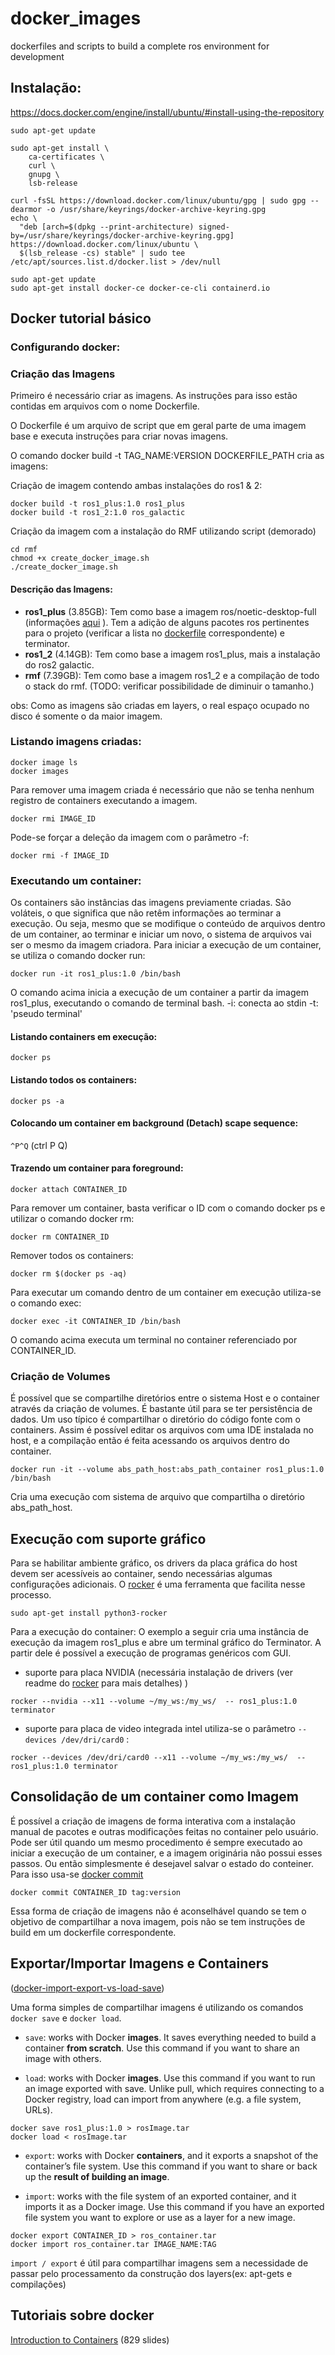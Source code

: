# docker_images
dockerfiles and scripts to build a complete ros environment for development

## Instalação:
https://docs.docker.com/engine/install/ubuntu/#install-using-the-repository

```shell
sudo apt-get update

sudo apt-get install \
    ca-certificates \
    curl \
    gnupg \
    lsb-release

curl -fsSL https://download.docker.com/linux/ubuntu/gpg | sudo gpg --dearmor -o /usr/share/keyrings/docker-archive-keyring.gpg
echo \
  "deb [arch=$(dpkg --print-architecture) signed-by=/usr/share/keyrings/docker-archive-keyring.gpg] https://download.docker.com/linux/ubuntu \
  $(lsb_release -cs) stable" | sudo tee /etc/apt/sources.list.d/docker.list > /dev/null
  
sudo apt-get update
sudo apt-get install docker-ce docker-ce-cli containerd.io

```

## Docker tutorial básico
### Configurando docker:

### Criação das Imagens
Primeiro é necessário criar as imagens.
As instruções para isso estão contidas em arquivos com o nome Dockerfile.

O Dockerfile é um arquivo de script que em geral parte de uma imagem base e executa instruções para criar novas
imagens.

O comando docker build -t TAG_NAME:VERSION DOCKERFILE_PATH cria as imagens:

Criação de imagem contendo ambas instalações do ros1 & 2:
```shell
docker build -t ros1_plus:1.0 ros1_plus
docker build -t ros1_2:1.0 ros_galactic
```

Criação da imagem com a instalação do RMF utilizando script (demorado)
```shell
cd rmf
chmod +x create_docker_image.sh
./create_docker_image.sh
```

#### Descrição das Imagens:
* **ros1_plus** (3.85GB): Tem como base a imagem ros/noetic-desktop-full (informações [aqui](https://github.com/osrf/docker_images) ). Tem a adição de alguns pacotes ros pertinentes para o projeto (verificar a lista no [dockerfile](https://github.com/ricardocoelho/docker_images/blob/main/ros1_plus/Dockerfile) correspondente) e terminator.
* **ros1_2** (4.14GB): Tem como base a imagem ros1_plus, mais a instalação do ros2 galactic.
* **rmf** (7.39GB): Tem como base a imagem ros1_2 e a compilação de todo o stack do rmf. (TODO: verificar possibilidade de diminuir o tamanho.)

obs: Como as imagens são criadas em layers, o real espaço ocupado no disco é somente o da maior imagem.

### Listando imagens criadas:
```shell
docker image ls
docker images
```

Para remover uma imagem criada é necessário que não se tenha nenhum registro de containers executando a imagem.
```shell 
docker rmi IMAGE_ID
```
Pode-se forçar a deleção da imagem com o parâmetro -f:
```shell 
docker rmi -f IMAGE_ID
```


### Executando um container:
Os containers são instâncias das imagens previamente criadas. São voláteis, o que significa que não retêm informações ao terminar a execução.
Ou seja, mesmo que se modifique o conteúdo de arquivos dentro de um container, ao terminar e iniciar um novo, o sistema de arquivos vai ser o mesmo da imagem criadora.
Para iniciar a execução de um container, se utiliza o comando docker run:

```shell
docker run -it ros1_plus:1.0 /bin/bash
```
O comando acima inicia a execução de um container a partir da imagem ros1_plus, executando o comando de terminal bash.
-i: conecta ao stdin
-t: 'pseudo terminal'


#### Listando containers em execução:
```shell
docker ps
```
#### Listando todos os containers:
```shell
docker ps -a
```

#### Colocando um container em background (Detach) scape sequence: 
`^P^Q` (ctrl P Q)

#### Trazendo um container para foreground: 
```shell
docker attach CONTAINER_ID
```

Para remover um container, basta verificar o ID com o comando docker ps e utilizar o comando docker rm:
```shell
docker rm CONTAINER_ID
```

Remover todos os containers:
```shell
docker rm $(docker ps -aq)
```

Para executar um comando dentro de um container em execução utiliza-se o comando exec:
```shell
docker exec -it CONTAINER_ID /bin/bash
```
O comando acima executa um terminal no container referenciado por CONTAINER_ID.



### Criação de Volumes
É possível que se compartilhe diretórios entre o sistema Host e o container através da criação de volumes.
É bastante útil para se ter persistência de dados. Um uso típico é compartilhar o diretório do código fonte com o containers. Assim é possível editar os arquivos com uma IDE instalada no host, e a compilação então é feita acessando os arquivos dentro do container.

```shell
docker run -it --volume abs_path_host:abs_path_container ros1_plus:1.0 /bin/bash
```
Cria uma execução com sistema de arquivo que compartilha o diretório abs_path_host.

## Execução com suporte gráfico
Para se habilitar ambiente gráfico, os drivers da placa gráfica do host devem ser acessíveis ao container, sendo necessárias algumas configurações adicionais.
O [rocker](https://github.com/osrf/rocker) é uma ferramenta que facilita nesse processo.

`sudo apt-get install python3-rocker`

Para a execução do container:
O exemplo a seguir cria uma instância de execução da imagem ros1_plus e abre um terminal gráfico do Terminator. A partir dele é possível a execução de programas genéricos com GUI. 

* suporte para placa NVIDIA (necessária instalação de drivers (ver readme do [rocker](https://github.com/osrf/rocker) para mais detalhes) )
```shell
rocker --nvidia --x11 --volume ~/my_ws:/my_ws/  -- ros1_plus:1.0 terminator
```

* suporte para placa de video integrada intel utiliza-se o parâmetro `--devices /dev/dri/card0` : 
```shell
rocker --devices /dev/dri/card0 --x11 --volume ~/my_ws:/my_ws/  -- ros1_plus:1.0 terminator
```

## Consolidação de um container como Imagem
É possível a criação de imagens de forma interativa com a instalação manual de pacotes e outras modificações feitas no container pelo usuário.
Pode ser útil quando um mesmo procedimento é sempre executado ao iniciar a execução de um container, e a imagem originária não possui esses passos.
Ou então simplesmente é desejavel salvar o estado do conteiner. Para isso usa-se [docker commit](https://docs.docker.com/engine/reference/commandline/commit/)

```shell
docker commit CONTAINER_ID tag:version
```
Essa forma de criação de imagens não é aconselhável quando se tem o objetivo de compartilhar a nova imagem, pois não se tem instruções de build em um dockerfile correspondente.

## Exportar/Importar Imagens e Containers 
([docker-import-export-vs-load-save](https://pspdfkit.com/blog/2019/docker-import-export-vs-load-save/))

Uma forma simples de compartilhar imagens é utilizando os comandos `docker save` e `docker load`.

* `save`: works with Docker **images**. It saves everything needed to build a container **from scratch**. Use this command if you want to share an image with others.

* `load`: works with Docker **images**. Use this command if you want to run an image exported with save. Unlike pull, which requires connecting to a Docker registry, load can import from anywhere (e.g. a file system, URLs).


```shell
docker save ros1_plus:1.0 > rosImage.tar
docker load < rosImage.tar
```

* `export`: works with Docker **containers**, and it exports a snapshot of the container’s file system. Use this command if you want to share or back up the **result of building an image**.

* `import`: works with the file system of an exported container, and it imports it as a Docker image. Use this command if you have an exported file system you want to explore or use as a layer for a new image.


```shell
docker export CONTAINER_ID > ros_container.tar
docker import ros_container.tar IMAGE_NAME:TAG
```

`import / export` é útil para compartilhar imagens sem a necessidade de passar pelo processamento da construção dos layers(ex: apt-gets e compilações)



## Tutoriais sobre docker
[Introduction to Containers](https://container.training/intro-selfpaced.yml.html) (829 slides)

